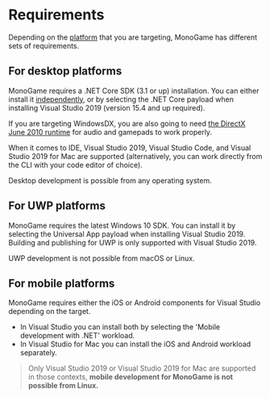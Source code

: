 # Requirements

Depending on the [platform](platforms.md) that you are targeting, MonoGame has different sets of requirements.

## For desktop platforms

MonoGame requires a .NET Core SDK (3.1 or up) installation.
You can either install it [independently](https://dotnet.microsoft.com/download/dotnet-core), or by selecting the .NET Core payload when installing Visual Studio 2019 (version 15.4 and up required).

If you are targeting WindowsDX, you are also going to need [the DirectX June 2010 runtime](https://www.microsoft.com/en-us/download/details.aspx?id=8109) for audio and gamepads to work properly.

When it comes to IDE, Visual Studio 2019, Visual Studio Code, and Visual Studio 2019 for Mac are supported (alternatively, you can work directly from the CLI with your code editor of choice).

Desktop development is possible from any operating system.

## For UWP platforms

MonoGame requires the latest Windows 10 SDK.
You can install it by selecting the Universal App payload when installing Visual Studio 2019.
Building and publishing for UWP is only supported with Visual Studio 2019.

UWP development is not possible from macOS or Linux.

## For mobile platforms

MonoGame requires either the iOS or Android components for Visual Studio depending on the target.

* In Visual Studio you can install both by selecting the 'Mobile development with .NET' workload.
* In Visual Studio for Mac you can install the iOS and Android workload separately.

> Only Visual Studio 2019 or Visual Studio 2019 for Mac are supported in those contexts, **mobile development for MonoGame is not possible from Linux.**
